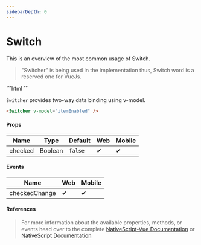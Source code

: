 ```yaml
---
sidebarDepth: 0
---
```


# Switch

This is an overview of the most common usage of Switch.

> "Switcher" is being used in the implementation thus, Switch word is a reserved one for VueJs.

<DocExampleBox codeBox="https://codesandbox.io/s/p7wyk8xl3x">
```html
<Switcher checked="true" />
```
<SwitchDoc />
</DocExampleBox>

`Switcher` provides two-way data binding using v-model.

```html
<Switcher v-model="itemEnabled" />
```

#### Props

| Name    | Type    | Default | Web | Mobile |
| ------- | ------- | ------- | --- | ------ |
| checked | Boolean | `false` | ✔   | ✔      |

#### Events

| Name          | Web | Mobile |
| ------------- | --- | ------ |
| checkedChange | ✔   | ✔      |

#### References

> For more information about the available properties, methods, or events head over to the complete [NativeScript-Vue Documentation](https://nativescript-vue.org/en/docs/elements/components/switch/)
> or [NativeScript Documentation](https://docs.nativescript.org/api-reference/classes/_ui_switch_.switch)
